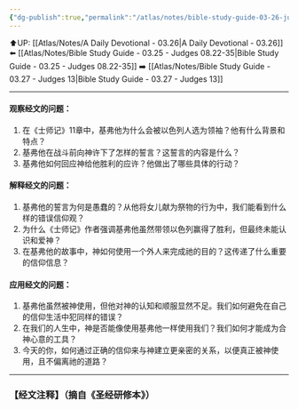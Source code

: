 ```yaml
---
{"dg-publish":true,"permalink":"/atlas/notes/bible-study-guide-03-26-judges-11/"}
---
```


⬆️UP: [[Atlas/Notes/A Daily Devotional - 03.26\|A Daily Devotional - 03.26]]
⬅️ [[Atlas/Notes/Bible Study Guide - 03.25 - Judges 08.22-35\|Bible Study Guide - 03.25 - Judges 08.22-35]]
➡️ [[Atlas/Notes/Bible Study Guide - 03.27 - Judges 13\|Bible Study Guide - 03.27 - Judges 13]] 

---

#### 观察经文的问题：

1. 在《士师记》11章中，基弗他为什么会被以色列人选为领袖？他有什么背景和特点？
2. 基弗他在战斗前向神许下了怎样的誓言？这誓言的内容是什么？
3. 基弗他如何回应神给他胜利的应许？他做出了哪些具体的行动？

#### 解释经文的问题：

1. 基弗他的誓言为何是愚蠢的？从他将女儿献为祭物的行为中，我们能看到什么样的错误信仰观？
2. 为什么《士师记》作者强调基弗他虽然带领以色列赢得了胜利，但最终未能认识和爱神？
3. 在基弗他的故事中，神如何使用一个外人来完成祂的目的？这传递了什么重要的信仰信息？

#### 应用经文的问题：

1. 基弗他虽然被神使用，但他对神的认知和顺服显然不足。我们如何避免在自己的信仰生活中犯同样的错误？
2. 在我们的人生中，神是否能像使用基弗他一样使用我们？我们如何才能成为合神心意的工具？
3. 今天的你，如何通过正确的信仰来与神建立更亲密的关系，以便真正被神使用，且不偏离祂的道路？


---
### 【经文注释】（摘自《圣经研修本》）
